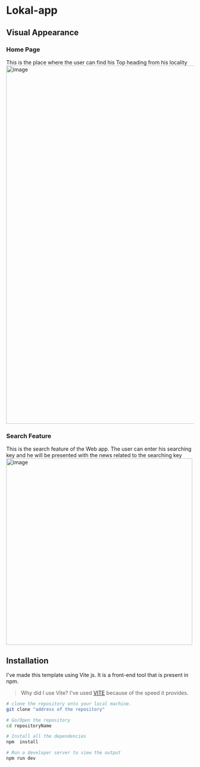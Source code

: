 # Lokal-app


## Visual Appearance 

### Home Page
This is the place where the user can find his Top heading from his locality
<img width="960" style="margin:0 auto 0 auto" alt="image" src="https://user-images.githubusercontent.com/76990270/170829009-74d8fe04-aa8e-438d-adbd-06eabc9d6332.png">

### Search Feature
This is the search feature of the Web app. The user can enter his searching key and he will be presented with the news related to the searching key
<img width="500" alt="image" src="https://user-images.githubusercontent.com/76990270/170829087-40bd2858-ccc0-4dde-96aa-d058afce0887.png">


## Installation
I've made this template using Vite js. It is a front-end tool that is present in npm. 
> Why did I use Vite? 
I've used [VITE](https://vitejs.dev/)  because of the speed it provides.

```bash
# clone the repository onto your local machine.
git clone "address of the repository"

# Go/Open the repository
cd repositoryName

# Install all the dependencies
npm  install

# Run a developer server to view the output
npm run dev
```

